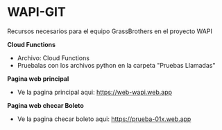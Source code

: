 # WAPI-GIT
Recursos necesarios para el equipo GrassBrothers en el proyecto WAPI

**Cloud Functions**
- Archivo: Cloud Functions
- Pruebalas con los archivos python en la carpeta "Pruebas Llamadas"

**Pagina web principal**
- Ve la pagina principal aqui: https://web-wapi.web.app

**Pagina web checar Boleto**
- Ve la pagina checar boleto aqui: https://prueba-01x.web.app
